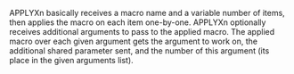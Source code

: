 APPLYXn basically receives a macro name and a variable number of items, then applies the macro on each item one-by-one.
APPLYXn optionally receives additional arguments to pass to the applied macro.
The applied macro over each given argument gets the argument to work on, the additional shared parameter sent, and the number of this argument (its place in the given arguments list).
